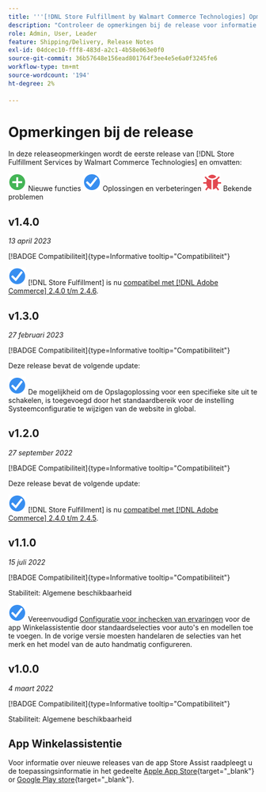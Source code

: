 ```yaml
---
title: '''[!DNL Store Fulfillment by Walmart Commerce Technologies] Opmerkingen bij de release'
description: "Controleer de opmerkingen bij de release voor informatie over alle [!DNL Store Fulfillment by Walmart Commerce Technologies] releases."
role: Admin, User, Leader
feature: Shipping/Delivery, Release Notes
exl-id: 04dcec10-fff8-483d-a2c1-4b58e063e0f0
source-git-commit: 36b57648e156ead801764f3ee4e5e6a0f3245fe6
workflow-type: tm+mt
source-wordcount: '194'
ht-degree: 2%

---
```


# Opmerkingen bij de release

In deze releaseopmerkingen wordt de eerste release van [!DNL Store Fulfillment Services by Walmart Commerce Technologies] en omvatten:

![Nieuw](../assets/new.svg) Nieuwe functies
![Probleem opgelost](../assets/fix.svg) Oplossingen en verbeteringen
![Bekend probleem](../assets/bug.svg) Bekende problemen

## v1.4.0

*13 april 2023*

[!BADGE Compatibiliteit]{type=Informative tooltip="Compatibiliteit"}

![Nieuw](../assets/fix.svg) [!DNL Store Fulfillment] is nu [compatibel met [!DNL Adobe Commerce] 2.4.0 t/m 2.4.6](https://experienceleague.adobe.com/docs/commerce-operations/release/product-availability.html).


## v1.3.0

*27 februari 2023*

[!BADGE Compatibiliteit]{type=Informative tooltip="Compatibiliteit"}

Deze release bevat de volgende update:

![Nieuw](../assets/fix.svg)<!-- WMTP-795 --> De mogelijkheid om de Opslagoplossing voor een specifieke site uit te schakelen, is toegevoegd door het standaardbereik voor de instelling Systeemconfiguratie te wijzigen van de website in global.

## v1.2.0

*27 september 2022*

[!BADGE Compatibiliteit]{type=Informative tooltip="Compatibiliteit"}

Deze release bevat de volgende update:

![Nieuw](../assets/fix.svg) [!DNL Store Fulfillment] is nu [compatibel met [!DNL Adobe Commerce] 2.4.0 t/m 2.4.5](https://experienceleague.adobe.com/docs/commerce-operations/release/product-availability.html).


## v1.1.0

*15 juli 2022*

[!BADGE Compatibiliteit]{type=Informative tooltip="Compatibiliteit"}

Stabiliteit: Algemene beschikbaarheid

![Nieuw](../assets/fix.svg)<!-- WMTP-731 --> Vereenvoudigd [Configuratie voor inchecken van ervaringen](check-in-experience-setup.md) voor de app Winkelassistentie door standaardselecties voor auto&#39;s en modellen toe te voegen. In de vorige versie moesten handelaren de selecties van het merk en het model van de auto handmatig configureren.

## v1.0.0

*4 maart 2022*

[!BADGE Compatibiliteit]{type=Informative tooltip="Compatibiliteit"}

Stabiliteit: Algemene beschikbaarheid

## App Winkelassistentie

Voor informatie over nieuwe releases van de app Store Assist raadpleegt u de toepassingsinformatie in het gedeelte [Apple App Store](https://apps.apple.com/us/app/store-assist-by-walmart/id1609281539){target="_blank"} or [Google Play store](https://play.google.com/store/apps/details?id=com.walmart.faas.storeassist){target="_blank"}.
